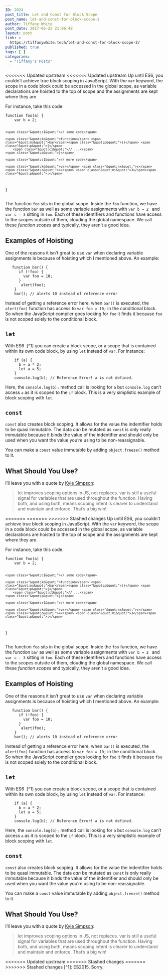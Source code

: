 ```yaml
---
ID: 2024
post_title: Let and Const for Block Scope
post_name: let-and-const-for-block-scope-2
author: Tiffany White
post_date: 2017-06-22 21:06:48
layout: post
link: >
  https://tiffanywhite.tech/let-and-const-for-block-scope-2/
published: true
tags: [ ]
categories:
  - "Tiffany's Posts"
---
```

<<<<<<< Updated upstream
<<<<<<< Updated upstream
Up until ES6, you couldn’t achieve true block scoping in JavaScript. With the <code class="&quot;highlighter-rouge&quot;">var</code> keyword, the scope in a code block could be accessed in the global scope, as variable declarations are hoisted to the top of scope and the assignments are kept where they are.

For instance, take this code:
<div class="&quot;language-javascript">
<pre class="&quot;highlight&quot;"><code><span class="&quot;kd&quot;">function</span> <span class="&quot;nx&quot;">foo</span><span class="&quot;p&quot;">(</span><span class="&quot;nx&quot;">a</span><span class="&quot;p&quot;">)</span> <span class="&quot;p&quot;">{</span>
	<span class="&quot;kd&quot;">var</span> <span class="&quot;nx&quot;">b</span> <span class="&quot;o&quot;">=</span> <span class="&quot;mi&quot;">2</span><span class="&quot;p&quot;">;</span>

	<span class="&quot;c1&quot;">// some code</span>

	<span class="&quot;kd&quot;">function</span> <span class="&quot;nx&quot;">bar</span><span class="&quot;p&quot;">()</span> <span class="&quot;p&quot;">{</span>
		<span class="&quot;c1&quot;">// ...</span>
	<span class="&quot;p&quot;">}</span>

	<span class="&quot;c1&quot;">// more code</span>

	<span class="&quot;kd&quot;">var</span> <span class="&quot;nx&quot;">c</span> <span class="&quot;o&quot;">=</span> <span class="&quot;mi&quot;">3</span><span class="&quot;p&quot;">;</span>
<span class="&quot;p&quot;">}</span>
</code></pre>
</div>
The function <code class="&quot;highlighter-rouge&quot;">foo</code> sits in the global scope. Inside the <code class="&quot;highlighter-rouge&quot;">foo</code> function, we have the function <code class="&quot;highlighter-rouge&quot;">bar</code> as well as some variable assignments with <code class="&quot;highlighter-rouge&quot;">var b = 2 </code> and <code class="&quot;highlighter-rouge&quot;">var c - 3</code> sitting in <code class="&quot;highlighter-rouge&quot;">foo</code>. Each of these identifiers and functions have access to the scopes outside of them, clouding the global namespace. We call these <em>function scopes</em> and typically, they aren’t a good idea.
<h2 id="&quot;examples-of-hoisting&quot;">Examples of Hoisting</h2>
One of the reasons it isn’t great to use <code class="&quot;highlighter-rouge&quot;">var</code> when declaring variable assignments is because of hoisting which I mentioned above. An example:
<div class="&quot;language-javascript">
<pre class="&quot;highlight&quot;"><code>   <span class="&quot;kd&quot;">function</span> <span class="&quot;nx&quot;">bar</span><span class="&quot;p&quot;">()</span> <span class="&quot;p&quot;">{</span>
	  <span class="&quot;k&quot;">if</span> <span class="&quot;p&quot;">(</span><span class="&quot;o&quot;">!</span><span class="&quot;nx&quot;">foo</span><span class="&quot;p&quot;">)</span> <span class="&quot;p&quot;">{</span>
		<span class="&quot;kd&quot;">var</span> <span class="&quot;nx&quot;">foo</span> <span class="&quot;o&quot;">=</span> <span class="&quot;mi&quot;">10</span><span class="&quot;p&quot;">;</span>
	  <span class="&quot;p&quot;">}</span>
	   <span class="&quot;nx&quot;">alert</span><span class="&quot;p&quot;">(</span><span class="&quot;nx&quot;">foo</span><span class="&quot;p&quot;">);</span>
	<span class="&quot;p&quot;">}</span>
	<span class="&quot;nx&quot;">bar</span><span class="&quot;p&quot;">();</span> <span class="&quot;c1&quot;">// alerts 10 instead of reference error  </span>
</code></pre>
</div>
Instead of getting a reference error here, when <code class="&quot;highlighter-rouge&quot;">bar()</code> is executed, the <code class="&quot;highlighter-rouge&quot;">alert(foo)</code> function has access to <code class="&quot;highlighter-rouge&quot;">var foo = 10;</code> in the conditional block. So when the JavaScript compiler goes looking for <code class="&quot;highlighter-rouge&quot;">foo</code> it finds it because <code class="&quot;highlighter-rouge&quot;">foo</code> is not scoped solely to the conditional block.
<h2 id="&quot;let&quot;"><code class="&quot;highlighter-rouge&quot;">let</code></h2>
With ES6  [^1]<sup id="&quot;fnref:1&quot;"></sup> you can create a block scope, or a scope that is contained within its own code block, by using <code class="&quot;highlighter-rouge&quot;">let</code> instead of <code class="&quot;highlighter-rouge&quot;">var</code>. For instance:
<div class="&quot;language-javascript">
<pre class="&quot;highlight&quot;"><code>    <span class="&quot;k&quot;">if</span> <span class="&quot;p&quot;">(</span><span class="&quot;nx&quot;">a</span><span class="&quot;p&quot;">)</span> <span class="&quot;p&quot;">{</span>
	  <span class="&quot;nx&quot;">b</span> <span class="&quot;o&quot;">=</span> <span class="&quot;nx&quot;">a</span> <span class="&quot;o&quot;">*</span> <span class="&quot;mi&quot;">2</span><span class="&quot;p&quot;">;</span>
	  <span class="&quot;kd&quot;">let</span> <span class="&quot;nx&quot;">a</span> <span class="&quot;o&quot;">=</span> <span class="&quot;mi&quot;">5</span><span class="&quot;p&quot;">;</span>
	<span class="&quot;p&quot;">}</span>
	<span class="&quot;nx&quot;">console</span><span class="&quot;p&quot;">.</span><span class="&quot;nx&quot;">log</span><span class="&quot;p&quot;">(</span><span class="&quot;nx&quot;">b</span><span class="&quot;p&quot;">);</span> <span class="&quot;c1&quot;">// Reference Error! a is not defined.</span>
</code></pre>
</div>
Here, the <code class="&quot;highlighter-rouge&quot;">console.log(b);</code> method call is looking for <code class="&quot;highlighter-rouge&quot;">a</code> but <code class="&quot;highlighter-rouge&quot;">console.log</code> can’t access <code class="&quot;highlighter-rouge&quot;">a</code> as it is scoped to the <code class="&quot;highlighter-rouge&quot;">if</code> block. This is a very simplistic example of block scoping with <code class="&quot;highlighter-rouge&quot;">let</code>.
<h2 id="&quot;const&quot;"><code class="&quot;highlighter-rouge&quot;">const</code></h2>
<code class="&quot;highlighter-rouge&quot;">const</code> also creates block scoping. It allows for the value the indentifier holds to be quasi immutable. The data <em>can</em> be mutated as <code class="&quot;highlighter-rouge&quot;">const</code> is only really immutable because it binds the value of the indentifier and should only be used when you want the value you’re using to be non-reassignable.

You can make a <code class="&quot;highlighter-rouge&quot;">const</code> value immutable by adding <code class="&quot;highlighter-rouge&quot;">object.freeze()</code> method to it.
<h2 id="&quot;what-should-you-use&quot;">What Should You Use?</h2>
I’ll leave you with a quote by <a href="&quot;https://twitter.com/getify&quot;">Kyle Simpson</a>:
<blockquote>let improves scoping options in JS, not replaces. var is still a useful signal for variables that are used throughout the function. Having both, and using both, means scoping intent is clearer to understand and maintain and enforce. That’s a big win!</blockquote>
=======
=======
>>>>>>> Stashed changes
Up until ES6, you couldn’t achieve true block scoping in JavaScript. With the <code class="&quot;highlighter-rouge&quot;">var</code> keyword, the scope in a code block could be accessed in the global scope, as variable declarations are hoisted to the top of scope and the assignments are kept where they are.

For instance, take this code:
<div class="&quot;language-javascript">
<pre class="&quot;highlight&quot;"><code><span class="&quot;kd&quot;">function</span> <span class="&quot;nx&quot;">foo</span><span class="&quot;p&quot;">(</span><span class="&quot;nx&quot;">a</span><span class="&quot;p&quot;">)</span> <span class="&quot;p&quot;">{</span>
	<span class="&quot;kd&quot;">var</span> <span class="&quot;nx&quot;">b</span> <span class="&quot;o&quot;">=</span> <span class="&quot;mi&quot;">2</span><span class="&quot;p&quot;">;</span>

	<span class="&quot;c1&quot;">// some code</span>

	<span class="&quot;kd&quot;">function</span> <span class="&quot;nx&quot;">bar</span><span class="&quot;p&quot;">()</span> <span class="&quot;p&quot;">{</span>
		<span class="&quot;c1&quot;">// ...</span>
	<span class="&quot;p&quot;">}</span>

	<span class="&quot;c1&quot;">// more code</span>

	<span class="&quot;kd&quot;">var</span> <span class="&quot;nx&quot;">c</span> <span class="&quot;o&quot;">=</span> <span class="&quot;mi&quot;">3</span><span class="&quot;p&quot;">;</span>
<span class="&quot;p&quot;">}</span>
</code></pre>
</div>
The function <code class="&quot;highlighter-rouge&quot;">foo</code> sits in the global scope. Inside the <code class="&quot;highlighter-rouge&quot;">foo</code> function, we have the function <code class="&quot;highlighter-rouge&quot;">bar</code> as well as some variable assignments with <code class="&quot;highlighter-rouge&quot;">var b = 2 </code> and <code class="&quot;highlighter-rouge&quot;">var c - 3</code> sitting in <code class="&quot;highlighter-rouge&quot;">foo</code>. Each of these identifiers and functions have access to the scopes outside of them, clouding the global namespace. We call these <em>function scopes</em> and typically, they aren’t a good idea.
<h2 id="&quot;examples-of-hoisting&quot;">Examples of Hoisting</h2>
One of the reasons it isn’t great to use <code class="&quot;highlighter-rouge&quot;">var</code> when declaring variable assignments is because of hoisting which I mentioned above. An example:
<div class="&quot;language-javascript">
<pre class="&quot;highlight&quot;"><code>   <span class="&quot;kd&quot;">function</span> <span class="&quot;nx&quot;">bar</span><span class="&quot;p&quot;">()</span> <span class="&quot;p&quot;">{</span>
	  <span class="&quot;k&quot;">if</span> <span class="&quot;p&quot;">(</span><span class="&quot;o&quot;">!</span><span class="&quot;nx&quot;">foo</span><span class="&quot;p&quot;">)</span> <span class="&quot;p&quot;">{</span>
		<span class="&quot;kd&quot;">var</span> <span class="&quot;nx&quot;">foo</span> <span class="&quot;o&quot;">=</span> <span class="&quot;mi&quot;">10</span><span class="&quot;p&quot;">;</span>
	  <span class="&quot;p&quot;">}</span>
	   <span class="&quot;nx&quot;">alert</span><span class="&quot;p&quot;">(</span><span class="&quot;nx&quot;">foo</span><span class="&quot;p&quot;">);</span>
	<span class="&quot;p&quot;">}</span>
	<span class="&quot;nx&quot;">bar</span><span class="&quot;p&quot;">();</span> <span class="&quot;c1&quot;">// alerts 10 instead of reference error  </span>
</code></pre>
</div>
Instead of getting a reference error here, when <code class="&quot;highlighter-rouge&quot;">bar()</code> is executed, the <code class="&quot;highlighter-rouge&quot;">alert(foo)</code> function has access to <code class="&quot;highlighter-rouge&quot;">var foo = 10;</code> in the conditional block. So when the JavaScript compiler goes looking for <code class="&quot;highlighter-rouge&quot;">foo</code> it finds it because <code class="&quot;highlighter-rouge&quot;">foo</code> is not scoped solely to the conditional block.
<h2 id="&quot;let&quot;"><code class="&quot;highlighter-rouge&quot;">let</code></h2>
With ES6  [^1]<sup id="&quot;fnref:1&quot;"></sup> you can create a block scope, or a scope that is contained within its own code block, by using <code class="&quot;highlighter-rouge&quot;">let</code> instead of <code class="&quot;highlighter-rouge&quot;">var</code>. For instance:
<div class="&quot;language-javascript">
<pre class="&quot;highlight&quot;"><code>    <span class="&quot;k&quot;">if</span> <span class="&quot;p&quot;">(</span><span class="&quot;nx&quot;">a</span><span class="&quot;p&quot;">)</span> <span class="&quot;p&quot;">{</span>
	  <span class="&quot;nx&quot;">b</span> <span class="&quot;o&quot;">=</span> <span class="&quot;nx&quot;">a</span> <span class="&quot;o&quot;">*</span> <span class="&quot;mi&quot;">2</span><span class="&quot;p&quot;">;</span>
	  <span class="&quot;kd&quot;">let</span> <span class="&quot;nx&quot;">a</span> <span class="&quot;o&quot;">=</span> <span class="&quot;mi&quot;">5</span><span class="&quot;p&quot;">;</span>
	<span class="&quot;p&quot;">}</span>
	<span class="&quot;nx&quot;">console</span><span class="&quot;p&quot;">.</span><span class="&quot;nx&quot;">log</span><span class="&quot;p&quot;">(</span><span class="&quot;nx&quot;">b</span><span class="&quot;p&quot;">);</span> <span class="&quot;c1&quot;">// Reference Error! a is not defined.</span>
</code></pre>
</div>
Here, the <code class="&quot;highlighter-rouge&quot;">console.log(b);</code> method call is looking for <code class="&quot;highlighter-rouge&quot;">a</code> but <code class="&quot;highlighter-rouge&quot;">console.log</code> can’t access <code class="&quot;highlighter-rouge&quot;">a</code> as it is scoped to the <code class="&quot;highlighter-rouge&quot;">if</code> block. This is a very simplistic example of block scoping with <code class="&quot;highlighter-rouge&quot;">let</code>.
<h2 id="&quot;const&quot;"><code class="&quot;highlighter-rouge&quot;">const</code></h2>
<code class="&quot;highlighter-rouge&quot;">const</code> also creates block scoping. It allows for the value the indentifier holds to be quasi immutable. The data <em>can</em> be mutated as <code class="&quot;highlighter-rouge&quot;">const</code> is only really immutable because it binds the value of the indentifier and should only be used when you want the value you’re using to be non-reassignable.

You can make a <code class="&quot;highlighter-rouge&quot;">const</code> value immutable by adding <code class="&quot;highlighter-rouge&quot;">object.freeze()</code> method to it.
<h2 id="&quot;what-should-you-use&quot;">What Should You Use?</h2>
I’ll leave you with a quote by <a href="&quot;https://twitter.com/getify&quot;">Kyle Simpson</a>:
<blockquote>let improves scoping options in JS, not replaces. var is still a useful signal for variables that are used throughout the function. Having both, and using both, means scoping intent is clearer to understand and maintain and enforce. That’s a big win!</blockquote>
<<<<<<< Updated upstream
>>>>>>> Stashed changes
=======
>>>>>>> Stashed changes
[^1]: ES2015. Sorry.